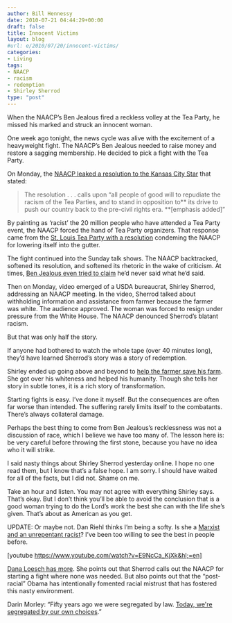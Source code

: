 ```yaml
---
author: Bill Hennessy
date: 2010-07-21 04:44:29+00:00
draft: false
title: Innocent Victims
layout: blog
#url: e/2010/07/20/innocent-victims/
categories:
- Living
tags:
- NAACP
- racism
- redemption
- Shirley Sherrod
type: "post"
---
```


When the NAACP’s Ben Jealous fired a reckless volley at the Tea Party, he missed his marked and struck an innocent woman. 

 

One week ago tonight, the news cycle was alive with the excitement of a heavyweight fight. The NAACP’s Ben Jealous needed to raise money and restore a sagging membership. He decided to pick a fight with the Tea Party.

 

On Monday, the [NAACP leaked a resolution to the Kansas City Star](https://www.kansascity.com/2010/07/11/2076909/naacp-takes-critical-look-at-tea.html) that stated:

 

>   
> 
> The resolution . . . calls upon “all people of good will to repudiate the racism of the Tea Parties, and to stand in opposition to** its drive to push our country back to the pre-civil rights era. **[emphasis added]”
> 
> 

 

By painting as ‘racist’ the 20 million people who have attended a Tea Party event, the NAACP forced the hand of Tea Party organizers. That response came from the [St. Louis Tea Party with a resolution](https://stlouisteaparty.com/2010/07/13/st-louis-tea-party-condemns-naacp-slur/) condeming the NAACP for lowering itself into the gutter. 

 

The fight continued into the Sunday talk shows. The NAACP backtracked, softened its resolution, and softened its rhetoric in the wake of criticism. At times, [Ben Jealous even tried to claim](https://www.politico.com/news/stories/0710/39783.html) he’d never said what he’d said. 

 

Then on Monday, video emerged of a USDA bureaucrat, Shirley Sherrod, addressing an NAACP meeting. In the video, Sherrod talked about withholding information and assistance from farmer because the farmer was white. The audience approved. The woman was forced to resign under pressure from the White House. The NAACP denounced Sherrod’s blatant racism.

 

But that was only half the story.

 

If anyone had bothered to watch the whole tape (over 40 minutes long), they’d have learned Sherrod’s story was a story of redemption. 

 

Shirley ended up going above and beyond to [help the farmer save his farm](https://www.nydailynews.com/news/politics/2010/07/20/2010-07-20_shirley_sherrod_exusda_worker_white_house_forced_me_to_resign_over_fabricated_ra.html). She got over his whiteness and helped his humanity. Though she tells her story in subtle tones, it is a rich story of transformation. 

 

Starting fights is easy. I’ve done it myself. But the consequences are often far worse than intended. The suffering rarely limits itself to the combatants. There’s always collateral damage.

 

Perhaps the best thing to come from Ben Jealous’s recklessness was not a discussion of race, which I believe we have too many of. The lesson here is: be very careful before throwing the first stone, because you have no idea who it will strike.

 

I said nasty things about Shirley Sherrod yesterday online. I hope no one read them, but I know that’s a false hope. I am sorry. I should have waited for all of the facts, but I did not. Shame on me. 

 

Take an hour and listen. You may not agree with everything Shirley says. That’s okay. But I don’t think you’ll be able to avoid the conclusion that is a good woman trying to do the Lord’s work the best she can with the life she’s given. That’s about as American as you get.

 

UPDATE: Or maybe not. Dan Riehl thinks I’m being a softy. Is she a [Marxist and an unrepentant racist](https://www.riehlworldview.com/carnivorous_conservative/2010/07/video-shirley-sherrod-is-a-racist-and-a-marxist.html)? I’ve been too willing to see the best in people before. 

 

[youtube https://www.youtube.com/watch?v=E9NcCa_KjXk&hl;=en]

 

 

[Dana Loesch has more](https://thedanashow.wordpress.com/2010/07/21/on-shirley-sherrod/). She points out that Sherrod calls out the NAACP for starting a fight where none was needed. But also points out that the “post-racial” Obama has intentionally fomented racial mistrust that has fostered this nasty environment.

 

Darin Morley: “Fifty years ago we were segregated by law. [Today, we're segregated by our own choices](https://rebootcongress.blogspot.com/2010/01/race-american.html).”
